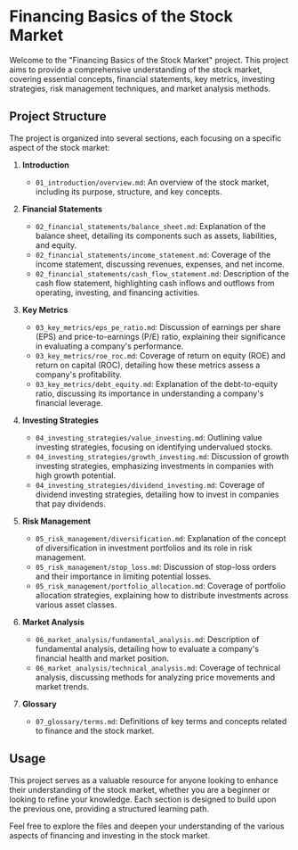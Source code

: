 # Financing Basics of the Stock Market

Welcome to the "Financing Basics of the Stock Market" project. This project aims to provide a comprehensive understanding of the stock market, covering essential concepts, financial statements, key metrics, investing strategies, risk management techniques, and market analysis methods.

## Project Structure

The project is organized into several sections, each focusing on a specific aspect of the stock market:

1. **Introduction**
   - `01_introduction/overview.md`: An overview of the stock market, including its purpose, structure, and key concepts.

2. **Financial Statements**
   - `02_financial_statements/balance_sheet.md`: Explanation of the balance sheet, detailing its components such as assets, liabilities, and equity.
   - `02_financial_statements/income_statement.md`: Coverage of the income statement, discussing revenues, expenses, and net income.
   - `02_financial_statements/cash_flow_statement.md`: Description of the cash flow statement, highlighting cash inflows and outflows from operating, investing, and financing activities.

3. **Key Metrics**
   - `03_key_metrics/eps_pe_ratio.md`: Discussion of earnings per share (EPS) and price-to-earnings (P/E) ratio, explaining their significance in evaluating a company's performance.
   - `03_key_metrics/roe_roc.md`: Coverage of return on equity (ROE) and return on capital (ROC), detailing how these metrics assess a company's profitability.
   - `03_key_metrics/debt_equity.md`: Explanation of the debt-to-equity ratio, discussing its importance in understanding a company's financial leverage.

4. **Investing Strategies**
   - `04_investing_strategies/value_investing.md`: Outlining value investing strategies, focusing on identifying undervalued stocks.
   - `04_investing_strategies/growth_investing.md`: Discussion of growth investing strategies, emphasizing investments in companies with high growth potential.
   - `04_investing_strategies/dividend_investing.md`: Coverage of dividend investing strategies, detailing how to invest in companies that pay dividends.

5. **Risk Management**
   - `05_risk_management/diversification.md`: Explanation of the concept of diversification in investment portfolios and its role in risk management.
   - `05_risk_management/stop_loss.md`: Discussion of stop-loss orders and their importance in limiting potential losses.
   - `05_risk_management/portfolio_allocation.md`: Coverage of portfolio allocation strategies, explaining how to distribute investments across various asset classes.

6. **Market Analysis**
   - `06_market_analysis/fundamental_analysis.md`: Description of fundamental analysis, detailing how to evaluate a company's financial health and market position.
   - `06_market_analysis/technical_analysis.md`: Coverage of technical analysis, discussing methods for analyzing price movements and market trends.

7. **Glossary**
   - `07_glossary/terms.md`: Definitions of key terms and concepts related to finance and the stock market.

## Usage

This project serves as a valuable resource for anyone looking to enhance their understanding of the stock market, whether you are a beginner or looking to refine your knowledge. Each section is designed to build upon the previous one, providing a structured learning path.

Feel free to explore the files and deepen your understanding of the various aspects of financing and investing in the stock market.